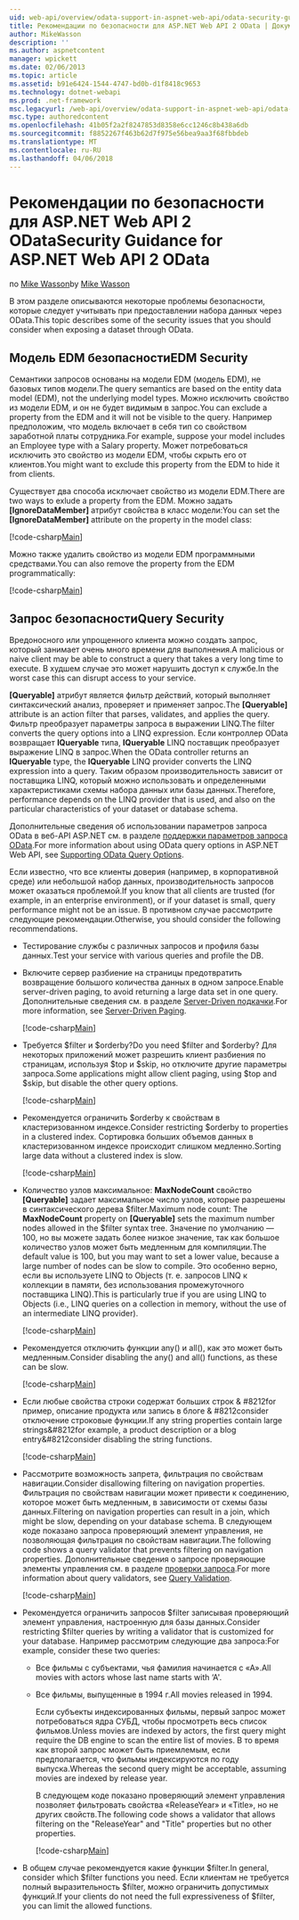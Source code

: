 ```yaml
---
uid: web-api/overview/odata-support-in-aspnet-web-api/odata-security-guidance
title: Рекомендации по безопасности для ASP.NET Web API 2 OData | Документы Microsoft
author: MikeWasson
description: ''
ms.author: aspnetcontent
manager: wpickett
ms.date: 02/06/2013
ms.topic: article
ms.assetid: b91e6424-1544-4747-bd0b-d1f8418c9653
ms.technology: dotnet-webapi
ms.prod: .net-framework
msc.legacyurl: /web-api/overview/odata-support-in-aspnet-web-api/odata-security-guidance
msc.type: authoredcontent
ms.openlocfilehash: 41b05f2a2f8247853d8358e6cc1246c8b438a6db
ms.sourcegitcommit: f8852267f463b62d7f975e56bea9aa3f68fbbdeb
ms.translationtype: MT
ms.contentlocale: ru-RU
ms.lasthandoff: 04/06/2018
---
```

<a name="security-guidance-for-aspnet-web-api-2-odata"></a><span data-ttu-id="90036-102">Рекомендации по безопасности для ASP.NET Web API 2 OData</span><span class="sxs-lookup"><span data-stu-id="90036-102">Security Guidance for ASP.NET Web API 2 OData</span></span>
====================
<span data-ttu-id="90036-103">по [Mike Wasson](https://github.com/MikeWasson)</span><span class="sxs-lookup"><span data-stu-id="90036-103">by [Mike Wasson](https://github.com/MikeWasson)</span></span>

<span data-ttu-id="90036-104">В этом разделе описываются некоторые проблемы безопасности, которые следует учитывать при предоставлении набора данных через OData.</span><span class="sxs-lookup"><span data-stu-id="90036-104">This topic describes some of the security issues that you should consider when exposing a dataset through OData.</span></span>

## <a name="edm-security"></a><span data-ttu-id="90036-105">Модель EDM безопасности</span><span class="sxs-lookup"><span data-stu-id="90036-105">EDM Security</span></span>

<span data-ttu-id="90036-106">Семантики запросов основаны на модели EDM (модель EDM), не базовых типов модели.</span><span class="sxs-lookup"><span data-stu-id="90036-106">The query semantics are based on the entity data model (EDM), not the underlying model types.</span></span> <span data-ttu-id="90036-107">Можно исключить свойство из модели EDM, и он не будет видимым в запрос.</span><span class="sxs-lookup"><span data-stu-id="90036-107">You can exclude a property from the EDM and it will not be visible to the query.</span></span> <span data-ttu-id="90036-108">Например предположим, что модель включает в себя тип со свойством заработной платы сотрудника.</span><span class="sxs-lookup"><span data-stu-id="90036-108">For example, suppose your model includes an Employee type with a Salary property.</span></span> <span data-ttu-id="90036-109">Может потребоваться исключить это свойство из модели EDM, чтобы скрыть его от клиентов.</span><span class="sxs-lookup"><span data-stu-id="90036-109">You might want to exclude this property from the EDM to hide it from clients.</span></span>

<span data-ttu-id="90036-110">Существует два способа исключает свойство из модели EDM.</span><span class="sxs-lookup"><span data-stu-id="90036-110">There are two ways to exlude a property from the EDM.</span></span> <span data-ttu-id="90036-111">Можно задать **[IgnoreDataMember]** атрибут свойства в класс модели:</span><span class="sxs-lookup"><span data-stu-id="90036-111">You can set the **[IgnoreDataMember]** attribute on the property in the model class:</span></span>

[!code-csharp[Main](odata-security-guidance/samples/sample1.cs)]

<span data-ttu-id="90036-112">Можно также удалить свойство из модели EDM программными средствами.</span><span class="sxs-lookup"><span data-stu-id="90036-112">You can also remove the property from the EDM programmatically:</span></span>

[!code-csharp[Main](odata-security-guidance/samples/sample2.cs)]

## <a name="query-security"></a><span data-ttu-id="90036-113">Запрос безопасности</span><span class="sxs-lookup"><span data-stu-id="90036-113">Query Security</span></span>

<span data-ttu-id="90036-114">Вредоносного или упрощенного клиента можно создать запрос, который занимает очень много времени для выполнения.</span><span class="sxs-lookup"><span data-stu-id="90036-114">A malicious or naive client may be able to construct a query that takes a very long time to execute.</span></span> <span data-ttu-id="90036-115">В худшем случае это может нарушить доступ к службе.</span><span class="sxs-lookup"><span data-stu-id="90036-115">In the worst case this can disrupt access to your service.</span></span>

<span data-ttu-id="90036-116">**[Queryable]** атрибут является фильтр действий, который выполняет синтаксический анализ, проверяет и применяет запрос.</span><span class="sxs-lookup"><span data-stu-id="90036-116">The **[Queryable]** attribute is an action filter that parses, validates, and applies the query.</span></span> <span data-ttu-id="90036-117">Фильтр преобразует параметры запроса в выражении LINQ.</span><span class="sxs-lookup"><span data-stu-id="90036-117">The filter converts the query options into a LINQ expression.</span></span> <span data-ttu-id="90036-118">Если контроллер OData возвращает **IQueryable** типа, **IQueryable** LINQ поставщик преобразует выражение LINQ в запрос.</span><span class="sxs-lookup"><span data-stu-id="90036-118">When the OData controller returns an **IQueryable** type, the **IQueryable** LINQ provider converts the LINQ expression into a query.</span></span> <span data-ttu-id="90036-119">Таким образом производительность зависит от поставщика LINQ, который можно использовать и определенными характеристиками схемы набора данных или базы данных.</span><span class="sxs-lookup"><span data-stu-id="90036-119">Therefore, performance depends on the LINQ provider that is used, and also on the particular characteristics of your dataset or database schema.</span></span>

<span data-ttu-id="90036-120">Дополнительные сведения об использовании параметров запроса OData в веб-API ASP.NET см. в разделе [поддержки параметров запроса OData](supporting-odata-query-options.md).</span><span class="sxs-lookup"><span data-stu-id="90036-120">For more information about using OData query options in ASP.NET Web API, see [Supporting OData Query Options](supporting-odata-query-options.md).</span></span>

<span data-ttu-id="90036-121">Если известно, что все клиенты доверия (например, в корпоративной среде) или небольшой набор данных, производительность запросов может оказаться проблемой.</span><span class="sxs-lookup"><span data-stu-id="90036-121">If you know that all clients are trusted (for example, in an enterprise environment), or if your dataset is small, query performance might not be an issue.</span></span> <span data-ttu-id="90036-122">В противном случае рассмотрите следующие рекомендации.</span><span class="sxs-lookup"><span data-stu-id="90036-122">Otherwise, you should consider the following recommendations.</span></span>

- <span data-ttu-id="90036-123">Тестирование службы с различных запросов и профиля базы данных.</span><span class="sxs-lookup"><span data-stu-id="90036-123">Test your service with various queries and profile the DB.</span></span>
- <span data-ttu-id="90036-124">Включите сервер разбиение на страницы предотвратить возвращение большого количества данных в одном запросе.</span><span class="sxs-lookup"><span data-stu-id="90036-124">Enable server-driven paging, to avoid returning a large data set in one query.</span></span> <span data-ttu-id="90036-125">Дополнительные сведения см. в разделе [Server-Driven подкачки](supporting-odata-query-options.md#server-paging).</span><span class="sxs-lookup"><span data-stu-id="90036-125">For more information, see [Server-Driven Paging](supporting-odata-query-options.md#server-paging).</span></span> 

    [!code-csharp[Main](odata-security-guidance/samples/sample3.cs)]
- <span data-ttu-id="90036-126">Требуется $filter и $orderby?</span><span class="sxs-lookup"><span data-stu-id="90036-126">Do you need $filter and $orderby?</span></span> <span data-ttu-id="90036-127">Для некоторых приложений может разрешить клиент разбиения по страницам, используя $top и $skip, но отключите другие параметры запроса.</span><span class="sxs-lookup"><span data-stu-id="90036-127">Some applications might allow client paging, using $top and $skip, but disable the other query options.</span></span> 

    [!code-csharp[Main](odata-security-guidance/samples/sample4.cs)]
- <span data-ttu-id="90036-128">Рекомендуется ограничить $orderby к свойствам в кластеризованном индексе.</span><span class="sxs-lookup"><span data-stu-id="90036-128">Consider restricting $orderby to properties in a clustered index.</span></span> <span data-ttu-id="90036-129">Сортировка больших объемов данных в кластеризованном индексе происходит слишком медленно.</span><span class="sxs-lookup"><span data-stu-id="90036-129">Sorting large data without a clustered index is slow.</span></span> 

    [!code-csharp[Main](odata-security-guidance/samples/sample5.cs)]
- <span data-ttu-id="90036-130">Количество узлов максимальное: **MaxNodeCount** свойство **[Queryable]** задает максимальное число узлов, которые разрешены в синтаксического дерева $filter.</span><span class="sxs-lookup"><span data-stu-id="90036-130">Maximum node count: The **MaxNodeCount** property on **[Queryable]** sets the maximum number nodes allowed in the $filter syntax tree.</span></span> <span data-ttu-id="90036-131">Значение по умолчанию — 100, но вы можете задать более низкое значение, так как большое количество узлов может быть медленным для компиляции.</span><span class="sxs-lookup"><span data-stu-id="90036-131">The default value is 100, but you may want to set a lower value, because a large number of nodes can be slow to compile.</span></span> <span data-ttu-id="90036-132">Это особенно верно, если вы используете LINQ to Objects (т. е. запросов LINQ к коллекции в памяти, без использования промежуточного поставщика LINQ).</span><span class="sxs-lookup"><span data-stu-id="90036-132">This is particularly true if you are using LINQ to Objects (i.e., LINQ queries on a collection in memory, without the use of an intermediate LINQ provider).</span></span> 

    [!code-csharp[Main](odata-security-guidance/samples/sample6.cs)]
- <span data-ttu-id="90036-133">Рекомендуется отключить функции any() и all(), как это может быть медленным.</span><span class="sxs-lookup"><span data-stu-id="90036-133">Consider disabling the any() and all() functions, as these can be slow.</span></span> 

    [!code-csharp[Main](odata-security-guidance/samples/sample7.cs)]
- <span data-ttu-id="90036-134">Если любые свойства строки содержат больших строк & #8212for пример, описание продукта или запись в блоге & #8212consider отключение строковые функции.</span><span class="sxs-lookup"><span data-stu-id="90036-134">If any string properties contain large strings&#8212for example, a product description or a blog entry&#8212consider disabling the string functions.</span></span> 

    [!code-csharp[Main](odata-security-guidance/samples/sample8.cs)]
- <span data-ttu-id="90036-135">Рассмотрите возможность запрета, фильтрация по свойствам навигации.</span><span class="sxs-lookup"><span data-stu-id="90036-135">Consider disallowing filtering on navigation properties.</span></span> <span data-ttu-id="90036-136">Фильтрация по свойствам навигации может привести к соединению, которое может быть медленным, в зависимости от схемы базы данных.</span><span class="sxs-lookup"><span data-stu-id="90036-136">Filtering on navigation properties can result in a join, which might be slow, depending on your database schema.</span></span> <span data-ttu-id="90036-137">В следующем коде показано запроса проверяющий элемент управления, не позволяющая фильтрация по свойствам навигации.</span><span class="sxs-lookup"><span data-stu-id="90036-137">The following code shows a query validator that prevents filtering on navigation properties.</span></span> <span data-ttu-id="90036-138">Дополнительные сведения о запросе проверяющие элементы управления см. в разделе [проверки запроса](supporting-odata-query-options.md#query-validation).</span><span class="sxs-lookup"><span data-stu-id="90036-138">For more information about query validators, see [Query Validation](supporting-odata-query-options.md#query-validation).</span></span> 

    [!code-csharp[Main](odata-security-guidance/samples/sample9.cs)]
- <span data-ttu-id="90036-139">Рекомендуется ограничить запросов $filter записывая проверяющий элемент управления, настроенную для базы данных.</span><span class="sxs-lookup"><span data-stu-id="90036-139">Consider restricting $filter queries by writing a validator that is customized for your database.</span></span> <span data-ttu-id="90036-140">Например рассмотрим следующие два запроса:</span><span class="sxs-lookup"><span data-stu-id="90036-140">For example, consider these two queries:</span></span> 

  - <span data-ttu-id="90036-141">Все фильмы с субъектами, чья фамилия начинается с «А».</span><span class="sxs-lookup"><span data-stu-id="90036-141">All movies with actors whose last name starts with ‘A'.</span></span>
  - <span data-ttu-id="90036-142">Все фильмы, выпущенные в 1994 г.</span><span class="sxs-lookup"><span data-stu-id="90036-142">All movies released in 1994.</span></span>

    <span data-ttu-id="90036-143">Если субъекты индексированных фильмы, первый запрос может потребоваться ядра СУБД, чтобы просмотреть весь список фильмов.</span><span class="sxs-lookup"><span data-stu-id="90036-143">Unless movies are indexed by actors, the first query might require the DB engine to scan the entire list of movies.</span></span> <span data-ttu-id="90036-144">В то время как второй запрос может быть приемлемым, если предполагается, что фильмы индексируются по году выпуска.</span><span class="sxs-lookup"><span data-stu-id="90036-144">Whereas the second query might be acceptable, assuming movies are indexed by release year.</span></span>

    <span data-ttu-id="90036-145">В следующем коде показано проверяющий элемент управления позволяет фильтровать свойства «ReleaseYear» и «Title», но не других свойств.</span><span class="sxs-lookup"><span data-stu-id="90036-145">The following code shows a validator that allows filtering on the "ReleaseYear" and "Title" properties but no other properties.</span></span>

    [!code-csharp[Main](odata-security-guidance/samples/sample10.cs)]
- <span data-ttu-id="90036-146">В общем случае рекомендуется какие функции $filter.</span><span class="sxs-lookup"><span data-stu-id="90036-146">In general, consider which $filter functions you need.</span></span> <span data-ttu-id="90036-147">Если клиентам не требуется полный выразительность $filter, можно ограничить допустимых функций.</span><span class="sxs-lookup"><span data-stu-id="90036-147">If your clients do not need the full expressiveness of $filter, you can limit the allowed functions.</span></span>
